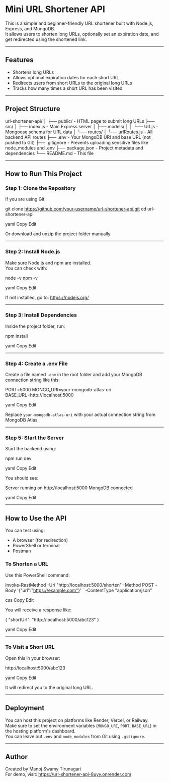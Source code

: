 # Mini URL Shortener API

This is a simple and beginner-friendly URL shortener built with Node.js, Express, and MongoDB.  
It allows users to shorten long URLs, optionally set an expiration date, and get redirected using the shortened link.

---

## Features

- Shortens long URLs
- Allows optional expiration dates for each short URL
- Redirects users from short URLs to the original long URLs
- Tracks how many times a short URL has been visited

---

## Project Structure

url-shortener-api/
│
├── public/                - HTML page to submit long URLs
├── src/
│   ├── index.js           - Main Express server
│   ├── models/
│   │   └── Url.js         - Mongoose schema for URL data
│   └── routes/
│       └── urlRoutes.js   - All backend API routes
├── .env                   - Your MongoDB URI and base URL (not pushed to Git)
├── .gitignore             - Prevents uploading sensitive files like node_modules and .env
├── package.json           - Project metadata and dependencies
└── README.md              - This file

---

## How to Run This Project

### Step 1: Clone the Repository

If you are using Git:

git clone https://github.com/your-username/url-shortener-api.git
cd url-shortener-api

yaml
Copy
Edit

Or download and unzip the project folder manually.

---

### Step 2: Install Node.js

Make sure Node.js and npm are installed.  
You can check with:

node -v
npm -v

yaml
Copy
Edit

If not installed, go to: https://nodejs.org/

---

### Step 3: Install Dependencies

Inside the project folder, run:

npm install

yaml
Copy
Edit

---

### Step 4: Create a .env File

Create a file named `.env` in the root folder and add your MongoDB connection string like this:

PORT=5000
MONGO_URI=your-mongodb-atlas-uri
BASE_URL=http://localhost:5000

yaml
Copy
Edit

Replace `your-mongodb-atlas-uri` with your actual connection string from MongoDB Atlas.

---

### Step 5: Start the Server

Start the backend using:

npm run dev

yaml
Copy
Edit

You should see:

Server running on http://localhost:5000
MongoDB connected

yaml
Copy
Edit

---

## How to Use the API

You can test using:

- A browser (for redirection)
- PowerShell or terminal
- Postman

### To Shorten a URL

Use this PowerShell command:

Invoke-RestMethod -Uri "http://localhost:5000/shorten" -Method POST
-Body '{"url":"https://example.com"}' `
-ContentType "application/json"

css
Copy
Edit

You will receive a response like:

{
"shortUrl": "http://localhost:5000/abc123"
}

yaml
Copy
Edit

---

### To Visit a Short URL

Open this in your browser:

http://localhost:5000/abc123

yaml
Copy
Edit

It will redirect you to the original long URL.

---

## Deployment

You can host this project on platforms like Render, Vercel, or Railway.  
Make sure to set the environment variables (`MONGO_URI`, `PORT`, `BASE_URL`) in the hosting platform's dashboard.  
You can leave out `.env` and `node_modules` from Git using `.gitignore`.

---

## Author

Created by Manoj Swamy Tirunagari  
For demo, visit: https://url-shortener-api-8uyy.onrender.com